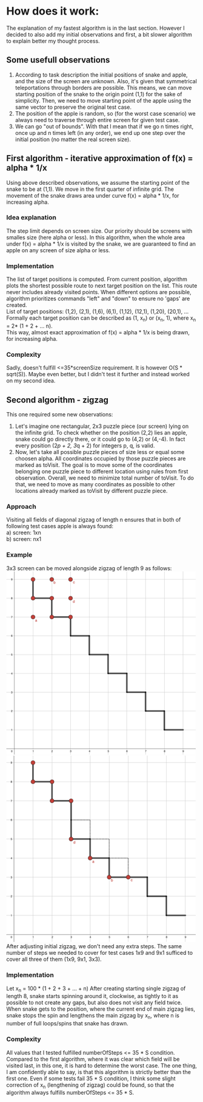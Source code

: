 # How does it work:
The explanation of my fastest algorithm is in the last section. However I decided to also add my initial observations and first, a bit slower algorithm to explain better my thought process.
## Some usefull observations
1) According to task description the initial positions of snake and apple, and the size of the screen are unknown. Also, it's given that symmetrical teleportations through borders are possible. This means, we can move starting position of the snake to the origin point (1,1) for the sake of simplicity. Then, we need to move starting point of the apple using the same vector to preserve the original test case.
2) The position of the apple is random, so (for the worst case scenario) we always need to traverse through entire screen for given test case.
3) We can go "out of bounds". With that I mean that if we go n times right, once up and n times left (in any order), we end up one step over the initial position (no matter the real screen size).

## First algorithm - iterative approximation of f(x) = alpha * 1/x
Using above described observations, we assume the starting point of the snake to be at (1,1).
We move in the first quarter of infinite grid. The movement of the snake draws area under curve f(x) = alpha * 1/x, for increasing alpha.
### Idea explanation
The step limit depends on screen size. Our priority should be screens with smalles size (here alpha or less).
In this algorithm, when the whole area under f(x) = alpha * 1/x is visited by the snake, we are guaranteed to find an apple on any screen of size alpha or less.
### Implementation
The list of target positions is computed.
From current position, algorithm plots the shortest possible route to next target position on the list.
This route never includes already visited points. 
When different options are possible, algorithm prioritizes commands "left" and "down" to ensure no 'gaps' are created.  
List of target positions: (1,2), (2,1), (1,6), (6,1), (1,12), (12,1), (1,20), (20,1), ...  
Formally each target position can be described as (1, x<sub>n</sub>) or (x<sub>n</sub>, 1), where x<sub>n</sub> = 2* (1 + 2 + ... n).  
This way, almost exact approximation of f(x) = alpha * 1/x is being drawn, for increasing alpha.
### Complexity
Sadly, doesn't fulfill <=35*screenSize requirement. It is however O(S * sqrt(S)). Maybe even better, but I didn't test it further and instead worked on my second idea.

## Second algorithm - zigzag
This one required some new observations:
1) Let's imagine one rectangular, 2x3 puzzle piece (our screen) lying on the infinite grid. To check whether on the position (2,2) lies an apple, snake could go directly there, or it could go to (4,2) or (4,-4). In fact every position (2*p + 2, 3*q + 2) for integers p, q, is valid.
2) Now, let's take all possible puzzle pieces of size less or equal some choosen alpha. All coordinates occupied by those puzzle pieces are marked as toVisit. The goal is to move some of the coordinates belonging one puzzle piece to different location using rules from first observation. Overall, we need to minimize total number of toVisit. To do that, we need to move as many coordinates as possible to other locations already marked as toVisit by different puzzle piece.

### Approach
Visiting all fields of diagonal zigzag of length n ensures that in both of following test cases apple is always found:  
a) screen: 1xn  
b) screen: nx1  

### Example
3x3 screen can be moved alongside zigzag of length 9 as follows:  
<img src="example1.png" width="500"/>
<img src="example2.png" width="500"/>  
After adjusting initial zigzag, we don't need any extra steps. The same number of steps we needed to cover for test cases 1x9 and 9x1 sufficed to cover all three of them (1x9, 9x1, 3x3).
### Implementation
Let x<sub>n</sub> = 100 * (1 + 2 + 3 + ... + n)
After creating starting single zigzag of length 8, snake starts spinning around it, clockwise, as tightly to it as possible to not create any gaps, but also does not visit any field twice.
When snake gets to the position, where the current end of main zigzag lies, snake stops the spin and lengthens the main zigzag by x<sub>n</sub>, where n is number of full loops/spins that snake has drawn.

### Complexity
All values that I tested fulfilled numberOfSteps <= 35 * S condition. Compared to the first algorithm, where it was clear which field will be visited last, in this one, it is hard to determine the worst case. The one thing, I am confidently able to say, is that this algorithm is strictly better than the first one. Even if some tests fail 35 * S condition, I think some slight correction of x<sub>n</sub> (lengthening of zigzag) could be found, so that the algorithm always fulfills numberOfSteps <= 35 * S. 


